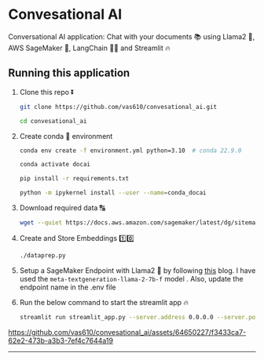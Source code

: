 # Convesational AI
Conversational AI application: Chat with your documents 📚 using Llama2 🦙, AWS SageMaker 🧠, LangChain 🦜️🔗 and Streamlit 🔥

## Running this application

1. Clone this repo ⏬ 

    ```bash
    git clone https://github.com/vas610/convesational_ai.git

    cd convesational_ai
    ```

2. Create conda 🐍 environment 

    ```bash
    conda env create -f environment.yml python=3.10  # conda 22.9.0

    conda activate docai

    pip install -r requirements.txt

    python -m ipykernel install --user --name=conda_docai
    ```

3. Download required data 🔠

    ```bash
    wget --quiet https://docs.aws.amazon.com/sagemaker/latest/dg/sitemap.xml --output-document - | egrep -o "https://[^<]+" | wget --directory-prefix=./aws_docs/sagemaker/ -i -
    ```

4. Create and Store Embeddings 1️⃣0️⃣

    ```bash
    ./dataprep.py
    ```

5. Setup a SageMaker Endpoint with Llama2 🦙 by following [this](https://aws.amazon.com/blogs/machine-learning/llama-2-foundation-models-from-meta-are-now-available-in-amazon-sagemaker-jumpstart/) blog. I have used the `meta-textgeneration-llama-2-7b-f` model . Also, update the endpoint name in the .env file

6. Run the below command to start the streamlit app 🔥

    ```bash
    streamlit run streamlit_app.py --server.address 0.0.0.0 --server.port 8080 --server.fileWatcherType none --browser.gatherUsageStats False
    ```



https://github.com/vas610/convesational_ai/assets/64650227/f3433ca7-62e2-473b-a3b3-7ef4c7644a19


__________________________________________________________________
